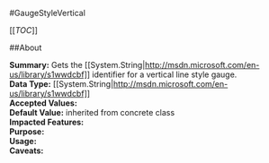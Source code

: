 #GaugeStyleVertical

[[_TOC_]]

##About

**Summary:** Gets the [[System.String|http://msdn.microsoft.com/en-us/library/s1wwdcbf]] identifier for a vertical line style gauge.  
**Data Type:** [[System.String|http://msdn.microsoft.com/en-us/library/s1wwdcbf]]  
**Accepted Values:**   
**Default Value:** inherited from concrete class  
**Impacted Features:**   
**Purpose:**   
**Usage:**   
**Caveats:**   

